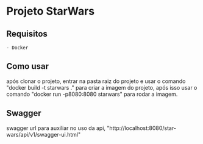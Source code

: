 # Projeto StarWars

## Requisitos
    - Docker

## Como usar
após clonar o projeto, entrar na pasta raiz do projeto e usar o comando "docker build -t starwars ." para criar a imagem do projeto, após isso usar o comando "docker run -p8080:8080 starwars" para rodar a imagem.

## Swagger

swagger url para auxiliar no uso da api, "http://localhost:8080/star-wars/api/v1/swagger-ui.html"